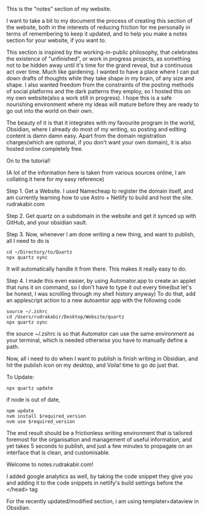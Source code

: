 This is the "notes" section of my website. 

I want to take a bit to my document the process of creating this section of the website, both in the interests of reducing friction for me personally in terms of remembering to keep it updated, and to help you make a notes section for your website, if you want to.

This section is inspired by the working-in-public philosophy, that celebrates the existence of "unfinished", or work in progress projects, as something not to be hidden away until it's time for the grand reveal, but a continuous act over time. Much like gardening. I wanted to have a place where I can put down drafts of thoughts while they take shape in my brain, of any size and shape. I also wanted freedom from the constraints of the posting methods of social platforms and the dark patterns they employ, so I hosted this on my own website(also a work still in progress). I hope this is a safe nourishing environment where my ideas will mature before they are ready to go out into the world on their own.

The beauty of it is that it integrates with my favourite program in the world, Obsidian, where I already do most of my writing, so posting and editing content is damn damn easy. Apart from the domain registration charges(which are optional, if you don't want your own domain), it is also hosted online completely free.

On to the tutorial!

(A lot of the information here is taken from various sources online, I am collating it here for my easy reference)

Step 1. Get a Website. I used Namecheap to register the domain itself, and am currently learning how to use Astro + Netlify to build and host the site. rudrakabir.com

Step 2. Get quartz on a subdomain in the website and get it synced up with GitHub, and your obsidian vault. 

Step 3. Now, whenever I am done writing a new thing, and want to publish, all I need to do is

```
cd ~/Directory/to/Quartz
npx quartz sync
```
It will automatically handle it from there. This makes it really easy to do. 

Step 4. I made this even easier, by using Automator.app to create an applet that runs it on command, so I don't have to type it out every time(but let's be honest, I was scrolling through my shell history anyway)
To do that, add an applescript action to a new autoamtor app with the following code

```
source ~/.zshrc
cd /Users/rudrakabir/Desktop/Website/quartz
npx quartz sync
```

the source ~/.zshrc is so that Automator can use the same environment as your terminal, which is needed otherwise you have to manually define a path.

Now, all i need to do when I want to publish is finish writing in Obsidian, and hit the publish icon on my desktop, and Voila! time to go do just that. 


To Update:

```
npx quartz update
```
if node is out of date,

```
npm update
nvm install $required_version
nvm use $required_version
```


The end result should be a frictionless writing environment that is tailored foremost for the organisation and management of useful information, and yet takes 5 seconds to publish, and just a few minutes to propagate on an interface that is clean, and customisable. 

Welcome to notes.rudrakabir.com!


I added google analytics as well, by taking the code snippet they give you and adding it to the code snippets in netlify's build settings before the \</head> tag


For the recently updated/modified section, i am using templater+dataview in Obsidian.